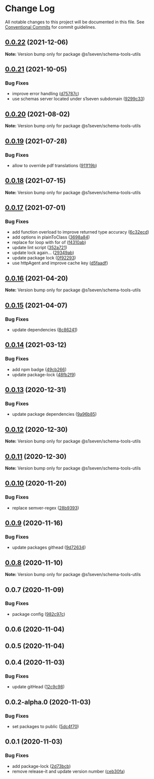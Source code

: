 # Change Log

All notable changes to this project will be documented in this file.
See [Conventional Commits](https://conventionalcommits.org) for commit guidelines.

## [0.0.22](http://github.com/s1seven/schema-tools/compare/@s1seven/schema-tools-utils@0.0.21...@s1seven/schema-tools-utils@0.0.22) (2021-12-06)

**Note:** Version bump only for package @s1seven/schema-tools-utils





## [0.0.21](http://github.com/s1seven/schema-tools/compare/@s1seven/schema-tools-utils@0.0.20...@s1seven/schema-tools-utils@0.0.21) (2021-10-05)


### Bug Fixes

* improve error handling ([d75787c](http://github.com/s1seven/schema-tools/commit/d75787c6f54100c539a001108debd9aa59b4d261))
* use schemas server located under s1seven subdomain ([9299c33](http://github.com/s1seven/schema-tools/commit/9299c33ecbe2bc414ec76b893f4c222ace6305e0))





## [0.0.20](http://github.com/s1seven/schema-tools/compare/@s1seven/schema-tools-utils@0.0.19...@s1seven/schema-tools-utils@0.0.20) (2021-08-02)

**Note:** Version bump only for package @s1seven/schema-tools-utils





## [0.0.19](http://github.com/s1seven/schema-tools/compare/@s1seven/schema-tools-utils@0.0.18...@s1seven/schema-tools-utils@0.0.19) (2021-07-28)


### Bug Fixes

* allow to override pdf translations ([911f19b](http://github.com/s1seven/schema-tools/commit/911f19b8e0e5baaa5b553c3dcb5fc5ed71c7738f))





## [0.0.18](http://github.com/s1seven/schema-tools/compare/@s1seven/schema-tools-utils@0.0.17...@s1seven/schema-tools-utils@0.0.18) (2021-07-15)

**Note:** Version bump only for package @s1seven/schema-tools-utils





## [0.0.17](http://github.com/s1seven/schema-tools/compare/@s1seven/schema-tools-utils@0.0.16...@s1seven/schema-tools-utils@0.0.17) (2021-07-01)


### Bug Fixes

* add function overload to improve returned type accuracy ([6c32ecd](http://github.com/s1seven/schema-tools/commit/6c32ecd6d88832de0e3d3b7538b515a9b2f189cf))
* add options in plainToClass ([3698a84](http://github.com/s1seven/schema-tools/commit/3698a84b09825f092c66bd84a0d9a05d0b3cf68c))
* replace for loop with for of ([f4310ab](http://github.com/s1seven/schema-tools/commit/f4310abe9f4d1858000cd650ff25bf8ea891190d))
* update lint script ([352a721](http://github.com/s1seven/schema-tools/commit/352a721c0c8d87478f6a4200a553663fcbaca9c8))
* update lock again... ([29349ab](http://github.com/s1seven/schema-tools/commit/29349ab81362151aa393be0bbee9abba50a7bb11))
* update package lock ([0f92293](http://github.com/s1seven/schema-tools/commit/0f92293203cce89e8903a8675cef41f8a2df9f0e))
* use httpAgent and improve cache key ([d5faadf](http://github.com/s1seven/schema-tools/commit/d5faadfa2f70ead2293d9f645244b484c7bef91d))





## [0.0.16](http://github.com/s1seven/schema-tools/compare/@s1seven/schema-tools-utils@0.0.15...@s1seven/schema-tools-utils@0.0.16) (2021-04-20)

**Note:** Version bump only for package @s1seven/schema-tools-utils





## [0.0.15](http://github.com/s1seven/schema-tools/compare/@s1seven/schema-tools-utils@0.0.14...@s1seven/schema-tools-utils@0.0.15) (2021-04-07)


### Bug Fixes

* update dependencies ([8c86241](http://github.com/s1seven/schema-tools/commit/8c862416d0936c6e8df863b554c8d912492416ba))





## [0.0.14](http://github.com/s1seven/schema-tools/compare/@s1seven/schema-tools-utils@0.0.13...@s1seven/schema-tools-utils@0.0.14) (2021-03-12)


### Bug Fixes

* add npm badge ([49cb266](http://github.com/s1seven/schema-tools/commit/49cb26620e329eab5ee807f963e90f3f389c9275))
* update package-lock ([48fb2f9](http://github.com/s1seven/schema-tools/commit/48fb2f94cf0fcda8c35b64557aeb2b69419358da))





## [0.0.13](http://github.com/s1seven/schema-tools/compare/@s1seven/schema-tools-utils@0.0.12...@s1seven/schema-tools-utils@0.0.13) (2020-12-31)


### Bug Fixes

* update package dependencies ([9a96b85](http://github.com/s1seven/schema-tools/commit/9a96b85bd7ce2f28a036f8545dc40d51180a419b))





## [0.0.12](http://github.com/s1seven/schema-tools/compare/@s1seven/schema-tools-utils@0.0.11...@s1seven/schema-tools-utils@0.0.12) (2020-12-30)

**Note:** Version bump only for package @s1seven/schema-tools-utils





## [0.0.11](http://github.com/s1seven/schema-tools/compare/@s1seven/schema-tools-utils@0.0.10...@s1seven/schema-tools-utils@0.0.11) (2020-12-30)

**Note:** Version bump only for package @s1seven/schema-tools-utils





## [0.0.10](http://github.com/s1seven/schema-tools/compare/@s1seven/schema-tools-utils@0.0.9...@s1seven/schema-tools-utils@0.0.10) (2020-11-20)


### Bug Fixes

* replace semver-regex ([28b9393](http://github.com/s1seven/schema-tools/commit/28b9393aa942841637743f8b2a52a6796b677608))





## [0.0.9](http://github.com/s1seven/schema-tools/compare/@s1seven/schema-tools-utils@0.0.8...@s1seven/schema-tools-utils@0.0.9) (2020-11-16)


### Bug Fixes

* update packages githead ([9d72634](http://github.com/s1seven/schema-tools/commit/9d726345a19ee1424d5d4543bb3fa14bff222e7f))





## [0.0.8](http://github.com/s1seven/schema-tools/compare/@s1seven/schema-tools-utils@0.0.7...@s1seven/schema-tools-utils@0.0.8) (2020-11-10)

**Note:** Version bump only for package @s1seven/schema-tools-utils





## 0.0.7 (2020-11-09)


### Bug Fixes

* package config ([982c97c](http://github.com/s1seven/schema-tools/commit/982c97cde381f0886c28ce6392cc05d5aec0fa76))



## 0.0.6 (2020-11-04)



## 0.0.5 (2020-11-04)



## 0.0.4 (2020-11-03)


### Bug Fixes

* update gitHead ([12c9c98](http://github.com/s1seven/schema-tools/commit/12c9c98c2e3cff9a3c2ed503ebdacb621c940dfa))



## 0.0.2-alpha.0 (2020-11-03)


### Bug Fixes

* set packages to public ([5dc4f70](http://github.com/s1seven/schema-tools/commit/5dc4f705f3c40273843c1a56d296ac1b1f3e7f2d))



## 0.0.1 (2020-11-03)


### Bug Fixes

* add package-lock ([2d73bcb](http://github.com/s1seven/schema-tools/commit/2d73bcb8559ba327a098533faa03f365b1159837))
* remove release-it and update version number ([ceb30fa](http://github.com/s1seven/schema-tools/commit/ceb30fa327b2700dac44209276f413900c213784))
